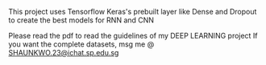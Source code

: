 This project uses Tensorflow Keras's prebuilt layer like Dense and Dropout to create the best models for RNN and CNN

Please read the pdf to read the guidelines of my DEEP LEARNING project
If you want the complete datasets, msg me @ SHAUNKWO.23@ichat.sp.edu.sg
